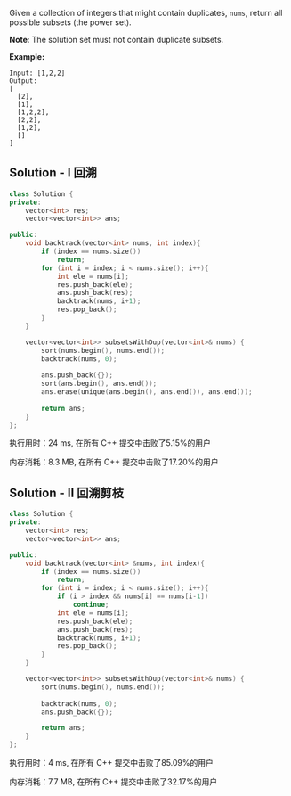 Given a collection of integers that might contain duplicates, `nums`, return all possible subsets (the power set).

**Note**: The solution set must not contain duplicate subsets.



**Example:**

```
Input: [1,2,2]
Output:
[
  [2],
  [1],
  [1,2,2],
  [2,2],
  [1,2],
  []
]
```

## Solution - I 回溯


```c++
class Solution {
private:
    vector<int> res;
    vector<vector<int>> ans;

public:
    void backtrack(vector<int> nums, int index){
        if (index == nums.size())
            return;
        for (int i = index; i < nums.size(); i++){
            int ele = nums[i];
            res.push_back(ele);
            ans.push_back(res);
            backtrack(nums, i+1);
            res.pop_back();
        }
    }

    vector<vector<int>> subsetsWithDup(vector<int>& nums) {
        sort(nums.begin(), nums.end());
        backtrack(nums, 0);
        
        ans.push_back({});
        sort(ans.begin(), ans.end());
        ans.erase(unique(ans.begin(), ans.end()), ans.end());
        
        return ans;        
    }
};
```

执行用时：24 ms, 在所有 C++ 提交中击败了5.15%的用户

内存消耗：8.3 MB, 在所有 C++ 提交中击败了17.20%的用户

## Solution - II 回溯剪枝

```c++
class Solution {
private:
    vector<int> res;
    vector<vector<int>> ans;

public:
    void backtrack(vector<int> &nums, int index){
        if (index == nums.size())
            return;
        for (int i = index; i < nums.size(); i++){
            if (i > index && nums[i] == nums[i-1])
                continue;
            int ele = nums[i];
            res.push_back(ele);
            ans.push_back(res);
            backtrack(nums, i+1);
            res.pop_back();
        }
    }

    vector<vector<int>> subsetsWithDup(vector<int>& nums) {
        sort(nums.begin(), nums.end());
        
        backtrack(nums, 0);
        ans.push_back({});

        return ans;        
    }
};
```

执行用时：4 ms, 在所有 C++ 提交中击败了85.09%的用户

内存消耗：7.7 MB, 在所有 C++ 提交中击败了32.17%的用户